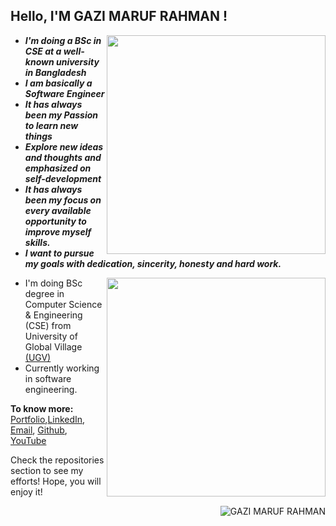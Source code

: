 ## Hello, I'M GAZI MARUF RAHMAN !

<img align="right" width="350" src="https://github-readme-stats.vercel.app/api?username=0xM42UF&theme=dracula&hide_border=false&include_all_commits=false&count_private=true"/>


- ***I'm doing a BSc in CSE at a well-known university in Bangladesh***
- ***I am basically a Software Engineer***
- ***It has always been my Passion to learn new things***
- ***Explore new ideas and thoughts and emphasized on self-development***
- ***It has always been my focus on every available opportunity to improve myself skills.***
- ***I want to pursue my goals with dedication, sincerity, honesty and hard work.***


<img align="right" width="350" src="https://github-readme-stats.vercel.app/api/top-langs/?username=0xM42UF&hide=html,css,php,javascript,scss&theme=dracula&hide_border=false&include_all_commits=false&count_private=true&layout=compact"/>


- I'm doing BSc degree in Computer Science & Engineering (CSE) from University of Global Village [(UGV)](https://ugv.edu.bd/)
- Currently working in software engineering.


**To know more:**  [Portfolio](https://0xm42uf.me/),[LinkedIn](https://www.linkedin.com/in/gazi-maruf-rahman-a357b31a5/), [Email](mailto:telapokaworld@gmail.com), [Github](https://github.com/0xM42UF), [YouTube](https://www.youtube.com/channel/0xM42UF)
<br/>

Check the repositories section to see my efforts! Hope, you will enjoy it!
<br/>


<p><img align='right' src="https://komarev.com/ghpvc/?username=0xM42UF" alt="GAZI MARUF RAHMAN" /> </p>

